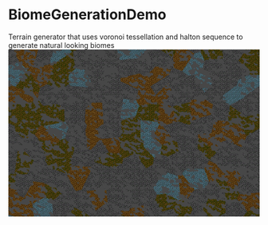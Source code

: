 # BiomeGenerationDemo
Terrain generator that uses voronoi tessellation and halton sequence to generate natural looking biomes
![](example.png)
